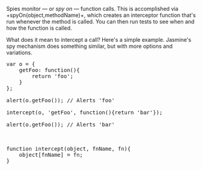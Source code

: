 Spies monitor &mdash; or *spy on* &mdash; function calls. 
This is accomplished via +spyOn(object,methodName)+, which creates an
interceptor function that's run whenever the method is called. You can then 
run tests to see when and how the function is called.

What does it mean to intercept a call? Here's a simple example. Jasmine's spy 
mechanism does something similar, but with more options and variations.

<pre class="runnable">
var o = {
    getFoo: function(){
        return 'foo';
    }
};

alert(o.getFoo()); // Alerts 'foo'

intercept(o, 'getFoo', function(){return 'bar'});

alert(o.getFoo()); // Alerts 'bar'



function intercept(object, fnName, fn){
    object[fnName] = fn;
}</pre>